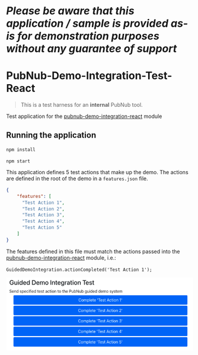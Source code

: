 *Please be aware that this application / sample is provided as-is for demonstration purposes without any guarantee of support*
=========================================================

# PubNub-Demo-Integration-Test-React

> This is a test harness for an **internal** PubNub tool.

Test application for the [pubnub-demo-integration-react](https://github.com/darryncampbell-pubnub/pubnub-demo-integration-test-react) module

## Running the application

`npm install`

`npm start`

This application defines 5 test actions that make up the demo.  The actions are defined in the root of the demo in a `features.json` file.  

```json
{
    "features": [
      "Test Action 1",
      "Test Action 2",
      "Test Action 3",
      "Test Action 4",
      "Test Action 5"
    ]
}
```

The features defined in this file must match the actions passed into the [pubnub-demo-integration-react](https://github.com/darryncampbell-pubnub/pubnub-demo-integration-test-react) module, i.e.:

`GuidedDemoIntegration.actionCompleted('Test Action 1');`

![Screenshot](https://raw.githubusercontent.com/darryncampbell-pubnub/pubnub-demo-integration-test-react/main/media/screenshot_1.png)

